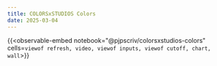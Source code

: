 ```yaml
---
title: COLORSxSTUDIOS Colors
date: 2025-03-04
---
```


{{<observable-embed
    notebook="@pjpscriv/colorsxstudios-colors"
    cells=`
        viewof refresh,
        video,
        viewof inputs,
        viewof cutoff,
        chart,
        wall
`>}}

